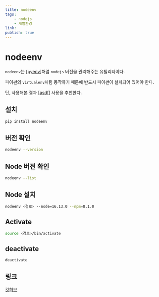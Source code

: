 ```yaml
---
title: nodeenv
tags:
    - nodejs
    - 개발환경
link: 
publish: true
---
```


# nodeenv

`nodeenv`는 [[pyenv]]처럼 `nodejs` 버전을 관리해주는 유틸리티이다.

파이썬의 `virtualenv`처럼 동작하기 때문에 반드시 파이썬이 설치되어 있어야 한다.

단, 사용해본 결과 [[asdf]] 사용을 추천한다.

## 설치

```zsh
pip install nodeenv
```

## 버전 확인

```zsh
nodeenv --version
```

## Node 버전 확인

```zsh
nodeenv --list
```

## Node 설치

```zsh
nodeenv <경로> --node=16.13.0 --npm=8.1.0
```

## Activate

```zsh
source <경로>/bin/activate
```

## deactivate

```zsh
deactivate
```

## 링크

[깃허브](https://github.com/ekalinin/nodeenv)


[//begin]: # "Autogenerated link references for markdown compatibility"
[pyenv]: ../../python/pyenv.md "pyenv"
[asdf]: ../../../software/asdf.md "asdf"
[//end]: # "Autogenerated link references"